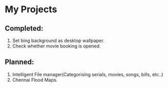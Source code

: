 # My Projects

## Completed:
1. Set bing background as desktop wallpaper.
2. Check whether movie booking is opened.

## Planned:
1. Intelligent File manager(Categorising serials, movies, songs, bills, etc..)
2. Chennai Flood Maps.
